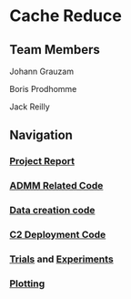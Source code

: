 # Cache Reduce

## Team Members

Johann Grauzam

Boris Prodhomme

Jack Reilly

## Navigation

### [Project Report](https://github.com/jackdreilly/SparkOpt/tree/gh-pages/admmpaper.pdf)

### [ADMM Related Code](https://github.com/jackdreilly/SparkOpt/tree/master/src/main/scala/admm/opt)

### [Data creation code](https://github.com/jackdreilly/SparkOpt/tree/master/src/main/scala/admm/data)

### [C2 Deployment Code](https://github.com/jackdreilly/SparkOpt/tree/master/scripts/admm.py)

### [Trials](https://github.com/jackdreilly/SparkOpt/tree/master/src/main/scala/admm/trials) and [Experiments](https://github.com/jackdreilly/SparkOpt/tree/master/etc/trials.py)

### [Plotting](https://github.com/jackdreilly/SparkOpt/tree/master/etc/jsonlab)